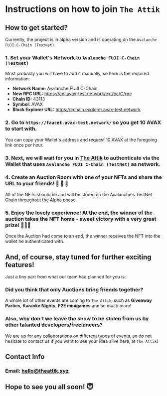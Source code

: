 # Instructions on how to join `The Attik`

## How to get started?

Currently, the project is in alpha version and is operating on the `Avalanche FUJI C-Chain (TestNet)`.

### 1. Set your Wallet's Network to `Avalanche FUJI C-Chain (TestNet)`

Most probably you will have to add it manually, so here is the required information:

* **Network Name:** Avalanche FUJI C-Chain
* **New RPC URL:** https://api.avax-test.network/ext/bc/C/rpc
* **Chain ID:** 43113
* **Symbol:** AVAX
* **Block Explorer URL:** https://cchain.explorer.avax-test.network

### 2. Go to `https://faucet.avax-test.network/` so you get 10 AVAX to start with.

You can copy your Wallet's address and request 10 AVAX at the foregoing link once per hour.

### 3. Next, we will wait for you in [The Attik](http://master.dpt78yh95ixsf.amplifyapp.com/) to authenticate via the Wallet that uses `Avalanche FUJI C-Chain (TestNet)` as network.

### 4. Create an Auction Room with one of your NFTs and share the URL to your friends! 🎉 🎉 🎉 

All of the NFTs should be and will be stored on the Avalanche's TestNet Chain throughout the Alpha phase.

### 5. Enjoy the lovely experience! At the end, the winner of the auction takes the NFT home - sweet victory with a very great prize! 🤑🤑🤑

Once the Auction had come to an end, the winner receives the NFT into the wallet he authenticated with.

## And, of course, stay tuned for further exciting features!

Just a tiny part from what our team had planned for you is:

### Did you think that only Auctions bring friends together?

A whole lot of other events are coming to `The Attik`, such as **Giveaway Parties**, **Karaoke Nights**, **P2E minigames** and so much more!

### Also, why don't we leave the show to be stolen from us by other talanted developers/freelancers?

We are up for any collaborations on different types of events, so do not hesitate to contact us if you want to see your idea alive here, at `The Attik`!

## Contact Info

### Email: hello@theattik.xyz


## Hope to see you all soon! 😇